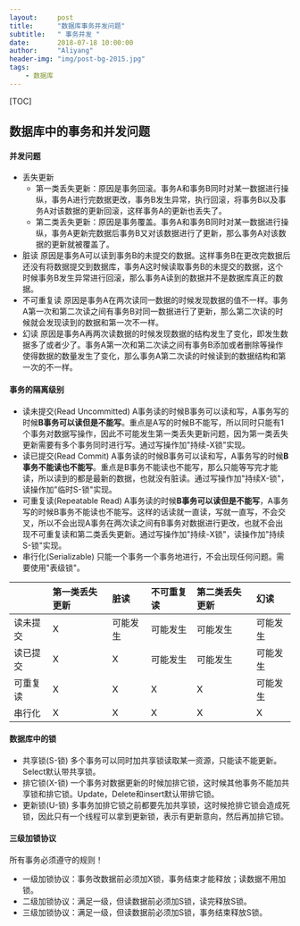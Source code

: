 ```yaml
---
layout:     post
title:      "数据库事务并发问题"
subtitle:   " 事务并发 "
date:       2018-07-18 10:00:00
author:     "Aliyang"
header-img: "img/post-bg-2015.jpg"
tags:
    - 数据库
---
```

[TOC]
## 数据库中的事务和并发问题

#### 并发问题
* 丢失更新
	* 第一类丢失更新：原因是事务回滚。事务A和事务B同时对某一数据进行操纵，事务A进行完数据更改，事务B发生异常，执行回滚，将事务B以及事务A对该数据的更新回滚，这样事务A的更新也丢失了。
	* 第二类丢失更新：原因是事务覆盖。事务A和事务B同时对某一数据进行操纵，事务A更新完数据后事务B又对该数据进行了更新，那么事务A对该数据的更新就被覆盖了。
* 脏读
原因是事务A可以读到事务B的未提交的数据。这样事务B在更改完数据后还没有将数据提交到数据库，事务A这时候读取事务B的未提交的数据，这个时候事务B发生异常进行回滚，那么事务A读到的数据并不是数据库真正的数据。
* 不可重复读
原因是事务A在两次读同一数据的时候发现数据的值不一样。事务A第一次和第二次读之间有事务B对同一数据进行了更新，那么第二次读的时候就会发现读到的数据和第一次不一样。
* 幻读
原因是事务A再两次读数据的时候发现数据的结构发生了变化，即发生数据多了或者少了。事务A第一次和第二次读之间有事务B添加或者删除等操作使得数据的数量发生了变化，那么事务A第二次读的时候读到的数据结构和第一次的不一样。

#### 事务的隔离级别
* 读未提交(Read Uncommitted)
A事务读的时候B事务可以读和写，A事务写的时候**B事务可以读但是不能写**。重点是A写的时候B不能写，所以同时只能有1个事务对数据写操作，因此不可能发生第一类丢失更新问题，因为第一类丢失更新需要有多个事务同时进行写。通过写操作加"持续-X锁"实现。
* 读已提交(Read Commit)
A事务读的时候B事务可以读和写，A事务写的时候**B事务不能读也不能写**。重点是B事务不能读也不能写，那么只能等写完才能读，所以读到的都是最新的数据，也就没有脏读。通过写操作加"持续X-锁"，读操作加"临时S-锁"实现。
* 可重复读(Repeatable Read)
A事务读的时候**B事务可以读但是不能写**，A事务写的时候B事务不能读也不能写。这样的话读就一直读，写就一直写，不会交叉，所以不会出现A事务在两次读之间有B事务对数据进行更改，也就不会出现不可重复读和第二类丢失更新。通过写操作加"持续-X锁"，读操作加"持续S-锁"实现。
* 串行化(Serializable)
只能一个事务一个事务地进行，不会出现任何问题。需要使用"表级锁"。

||第一类丢失更新|脏读|不可重复读|第二类丢失更新|幻读|
|:-|:-|:-|:-|:-|:-|
|读未提交|X|可能发生|可能发生|可能发生|可能发生|
|读已提交|X|X|可能发生|可能发生|可能发生|
|可重复读|X|X|X|X|可能发生|
|串行化|X|X|X|X|X|

#### 数据库中的锁
* 共享锁(S-锁)
多个事务可以同时加共享锁读取某一资源，只能读不能更新。Select默认带共享锁。
* 排它锁(X-锁)
一个事务对数据更新的时候加排它锁，这时候其他事务不能加共享锁和排它锁。Update，Delete和insert默认带排它锁。
* 更新锁(U-锁)
多事务加排它锁之前都要先加共享锁，这时候抢排它锁会造成死锁，因此只有一个线程可以拿到更新锁，表示有更新意向，然后再加排它锁。

#### 三级加锁协议
所有事务必须遵守的规则！
* 一级加锁协议：事务改数据前必须加X锁，事务结束才能释放；读数据不用加锁。
* 二级加锁协议：满足一级，但读数据前必须加S锁，读完释放S锁。
* 三级加锁协议：满足一级，但读数据前必须加S锁，事务结束释放S锁。
